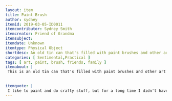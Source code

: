 ```yaml
---
layout: item
title: Paint Brush
author: sydney
itemid: 2019-03-05-ID0011
itemcontributor: Sydney Smith
itemcreator: Friend of Grandma
itemsubject: 
itemdate: Unknown
itemtype: Physical Object
shortdesc: An old tin can that's filled with paint brushes and other art tools
categories: [ Sentimental,Practical ]
tags: [ art, paint, brush, friends, family ]
itemabout: |
 This is an old tin can that's filled with paint brushes and other art tools. The modern paintbrush began to be produced in the 18th century with the brush part coming from the hair of different types of animals. Nowadays, the bristles are synthetically made. These paint brushes most likely date from the late 20th century. Without the knowledge of the previous owner, the manufacturing date remains unknown.
 
  
itemquote: |
 I like to paint and do crafty stuff, but for a long time I didn't have paint brushes other than the type that come from cheap paint-by-numbers. A friend of my grandma's gave me her paint brushes before she moved back to Arizona. Given the amount of free time I have now, I paint more regularly.
---
```

